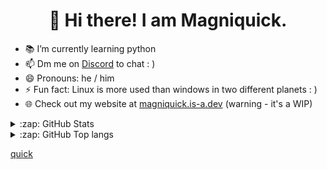 <h1 align='center'>
  👋 Hi there! I am Magniquick.
</h1>

- 📚 I’m currently learning python
- 📫 Dm me on [Discord](https://discordapp.com/users/715159111355990058) to chat : )
- 😄 Pronouns: he / him
- ⚡ Fun fact: Linux is more used than windows in two different planets : )
- 🌐 Check out my website at [magniquick.is-a.dev](https://magniquick.is-a.dev/) (warning - it's a WIP)

</details>

<details>
  <summary>:zap: GitHub Stats</summary>

  <img src="https://github-readme-stats.vercel.app/api?username=magniquick&title_color=96CDFB&icon_color=DDB6F2&&text_color=D9E0EE&bg_color=302D41&hide_border=true&border_radius=5">

</details>

<details>
  <summary>:zap: GitHub Top langs </summary>

  <img src="https://github-readme-stats.vercel.app/api/top-langs/?username=magniquick&layout=compact&title_color=96CDFB&icon_color=DDB6F2&text_color=D9E0EE&bg_color=302D41&hide_border=true&border_radius=5">

</details>

[quick](https://click.discord.com/ls/click?upn=qDOo8cnwIoKzt0aLL1cBeFE1RlVCKJFF5zAq8ml-2BFh1dq-2FeX22E9yMPFmLMSO5CYMgQSuOHXw59okqJm2LUKpz-2FewXFLtja1wTq3hxKYzMVb49Yw1U9bzP0F9p9OSypw5bviRgiHsMh4dpzTs-2BKVFhUmHWB04dwZqCseMUZUjTmAYBurw7M7KUU-2BZ3u-2BcIU3j1kAjfSWhWUEfkNWMLNKQBoet8ayWkhXnppMuSaNCHo-3DT3UT_AxofuVEvscq-2FtKwm-2FlJGBT7knLMqVq5krED-2FqACb8wKcsLbFX-2BFu-2BxCjxcHG6s9RvKGqB3mFy0UDyIYvwu0hXM4HULvarO32LV6pOAE0EgFeR3CDpAFixFdL7dDMMSGIDzIrxCpELoZPeIUHKmbNpt9Jw68CCaqyTbwX7c4i-2FA46b7gfKKfiJjmMK4ret9Tepq7vCu1L2jXujtepS9BFFGQwFX6CYLuW7I-2B4-2BAwYZVE7qUWqZIYRbW-2BiLg8puEQZHgjLuakK6OgJjo2eLN0ypA-3D-3D)
